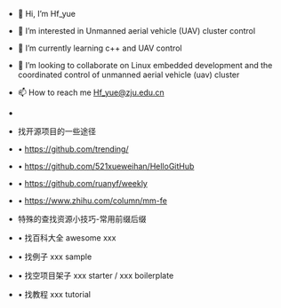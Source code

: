 - 👋 Hi, I’m Hf_yue
- 👀 I’m interested in Unmanned aerial vehicle (UAV) cluster control
- 🌱 I’m currently learning c++ and UAV control
- 💞️ I’m looking to collaborate on Linux embedded development and the coordinated control of unmanned aerial vehicle (uav) cluster
- 📫 How to reach me Hf_yue@zju.edu.cn
- 
- 找开源项目的一些途径
- • https://github.com/trending/
- • https://github.com/521xueweihan/HelloGitHub
- • https://github.com/ruanyf/weekly
- • https://www.zhihu.com/column/mm-fe

- 特殊的查找资源小技巧-常用前缀后缀 
- • 找百科大全 awesome xxx
- • 找例子 xxx sample
- • 找空项目架子 xxx starter / xxx boilerplate 
- • 找教程  xxx tutorial

<!---
y787098378/y787098378 is a ✨ special ✨ repository because its `README.md` (this file) appears on your GitHub profile.
You can click the Preview link to take a look at your changes.
--->
